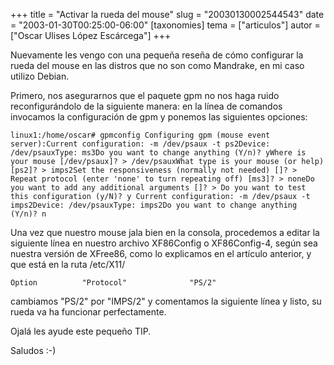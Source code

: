 +++
title = "Activar la rueda del mouse"
slug = "20030130002544543"
date = "2003-01-30T00:25:00-06:00"
[taxonomies]
tema = ["articulos"]
autor = ["Oscar Ulises López Escárcega"]
+++

Nuevamente les vengo con una pequeña reseña de cómo configurar la rueda
del mouse en las distros que no son como Mandrake, en mi caso utilizo
Debian.

Primero, nos asegurarnos que el paquete gpm no nos haga ruido
reconfigurándolo de la siguiente manera: en la línea de comandos
invocamos la configuración de gpm y ponemos las siguientes opciones:

<!-- more -->
    linux1:/home/oscar# gpmconfig Configuring gpm (mouse event server):Current configuration: -m /dev/psaux -t ps2Device: /dev/psauxType: ms3Do you want to change anything (Y/n)? yWhere is your mouse [/dev/psaux]? > /dev/psauxWhat type is your mouse (or help) [ps2]? > imps2Set the responsiveness (normally not needed) []? > Repeat protocol (enter 'none' to turn repeating off) [ms3]? > noneDo you want to add any additional arguments []? > Do you want to test this configuration (y/N)? y Current configuration: -m /dev/psaux -t imps2Device: /dev/psauxType: imps2Do you want to change anything (Y/n)? n

Una vez que nuestro mouse jala bien en la consola, procedemos a editar
la siguiente línea en nuestro archivo XF86Config o XF86Config-4, según
sea nuestra versión de XFree86, como lo explicamos en el artículo
anterior, y que está en la ruta /etc/X11/

    Option          "Protocol"              "PS/2"

cambiamos "PS/2" por "IMPS/2" y comentamos la siguiente línea y listo,
su rueda va ha funcionar perfectamente.

Ojalá les ayude este pequeño TIP.

Saludos :-)
